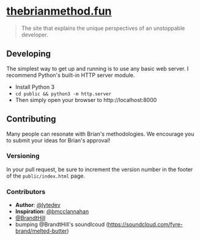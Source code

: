 # [thebrianmethod.fun][site]

> The site that explains the unique perspectives of an unstoppable developer.

## Developing

The simplest way to get up and running is to use any basic web server.
I recommend Python's built-in HTTP server module.

* Install Python 3
* `cd public && python3 -m http.server`
* Then simply open your browser to http://localhost:8000

## Contributing

Many people can resonate with Brian's methodologies. We encourage you to submit
your ideas for Brian's approval!

### Versioning

In your pull request, be sure to increment the version number in the footer of
the `public/index.html` page.

### Contributors

* **Author**: [@lytedev](https://github.com/lytedev)
* **Inspiration**: [@bmcclannahan](https://github.com/bmcclannahan)
* [@BrandtHill](https://github.com/BrandtHill) 
* bumping @BrandtHill's soundlcoud (https://soundcloud.com/fyre-brand/melted-butter)

[site]: https://thebrianmethod.fun
